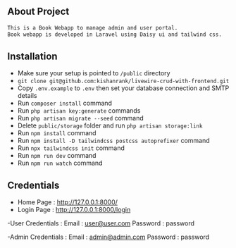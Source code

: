 ## About Project
```bash
This is a Book Webapp to manage admin and user portal.
Book webapp is developed in Laravel using Daisy ui and tailwind css.
```

## Installation

- Make sure your setup is pointed to `/public` directory
- `git clone git@github.com:kishanrank/livewire-crud-with-frontend.git`
- Copy `.env.example` to `.env` then set your database connection and SMTP details
- Run `composer install` command
- Run `php artisan key:generate` commands
- Run `php artisan migrate --seed` command
- Delete `public/storage` folder and run `php artisan storage:link`
- Run `npm install` command
- Run `npm install -D tailwindcss postcss autoprefixer` command
- Run `npx tailwindcss init` command
- Run `npm run dev` command
- Run `npm run watch` command

## Credentials
- Home Page  : http://127.0.0.1:8000/
- Login Page : http://127.0.0.1:8000/login

-User Credentials :
    Email : user@user.com
    Password : password

-Admin Credentials :
    Email : admin@admin.com
    Password : password